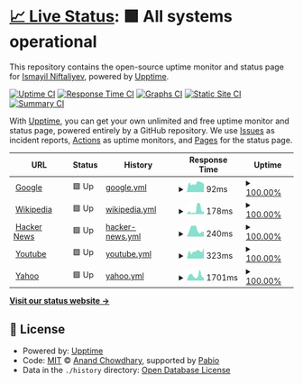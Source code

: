# [📈 Live Status](https://ismanf.github.io/uptime-test): <!--live status--> **🟩 All systems operational**

This repository contains the open-source uptime monitor and status page for [Ismayil Niftaliyev](https://ismanf.github.io/uptime-test), powered by [Upptime](https://github.com/upptime/upptime).

[![Uptime CI](https://github.com/ismanf/uptime-test/workflows/Uptime%20CI/badge.svg)](https://github.com/ismanf/uptime-test/actions?query=workflow%3A%22Uptime+CI%22)
[![Response Time CI](https://github.com/ismanf/uptime-test/workflows/Response%20Time%20CI/badge.svg)](https://github.com/ismanf/uptime-test/actions?query=workflow%3A%22Response+Time+CI%22)
[![Graphs CI](https://github.com/ismanf/uptime-test/workflows/Graphs%20CI/badge.svg)](https://github.com/ismanf/uptime-test/actions?query=workflow%3A%22Graphs+CI%22)
[![Static Site CI](https://github.com/ismanf/uptime-test/workflows/Static%20Site%20CI/badge.svg)](https://github.com/ismanf/uptime-test/actions?query=workflow%3A%22Static+Site+CI%22)
[![Summary CI](https://github.com/ismanf/uptime-test/workflows/Summary%20CI/badge.svg)](https://github.com/ismanf/uptime-test/actions?query=workflow%3A%22Summary+CI%22)

With [Upptime](https://upptime.js.org), you can get your own unlimited and free uptime monitor and status page, powered entirely by a GitHub repository. We use [Issues](https://github.com/ismanf/uptime-test/issues) as incident reports, [Actions](https://github.com/ismanf/uptime-test/actions) as uptime monitors, and [Pages](https://ismanf.github.io/uptime-test) for the status page.

<!--start: status pages-->
<!-- This summary is generated by Upptime (https://github.com/upptime/upptime) -->
<!-- Do not edit this manually, your changes will be overwritten -->
<!-- prettier-ignore -->
| URL | Status | History | Response Time | Uptime |
| --- | ------ | ------- | ------------- | ------ |
| <img alt="" src="https://icons.duckduckgo.com/ip3/www.google.com.ico" height="13"> [Google](https://www.google.com) | 🟩 Up | [google.yml](https://github.com/ismanf/uptime-test/commits/HEAD/history/google.yml) | <details><summary><img alt="Response time graph" src="./graphs/google/response-time-week.png" height="20"> 92ms</summary><br><a href="https://ismanf.github.io/uptime-test/history/google"><img alt="Response time 92" src="https://img.shields.io/endpoint?url=https%3A%2F%2Fraw.githubusercontent.com%2Fismanf%2Fuptime-test%2FHEAD%2Fapi%2Fgoogle%2Fresponse-time.json"></a><br><a href="https://ismanf.github.io/uptime-test/history/google"><img alt="24-hour response time 86" src="https://img.shields.io/endpoint?url=https%3A%2F%2Fraw.githubusercontent.com%2Fismanf%2Fuptime-test%2FHEAD%2Fapi%2Fgoogle%2Fresponse-time-day.json"></a><br><a href="https://ismanf.github.io/uptime-test/history/google"><img alt="7-day response time 92" src="https://img.shields.io/endpoint?url=https%3A%2F%2Fraw.githubusercontent.com%2Fismanf%2Fuptime-test%2FHEAD%2Fapi%2Fgoogle%2Fresponse-time-week.json"></a><br><a href="https://ismanf.github.io/uptime-test/history/google"><img alt="30-day response time 92" src="https://img.shields.io/endpoint?url=https%3A%2F%2Fraw.githubusercontent.com%2Fismanf%2Fuptime-test%2FHEAD%2Fapi%2Fgoogle%2Fresponse-time-month.json"></a><br><a href="https://ismanf.github.io/uptime-test/history/google"><img alt="1-year response time 92" src="https://img.shields.io/endpoint?url=https%3A%2F%2Fraw.githubusercontent.com%2Fismanf%2Fuptime-test%2FHEAD%2Fapi%2Fgoogle%2Fresponse-time-year.json"></a></details> | <details><summary><a href="https://ismanf.github.io/uptime-test/history/google">100.00%</a></summary><a href="https://ismanf.github.io/uptime-test/history/google"><img alt="All-time uptime 100.00%" src="https://img.shields.io/endpoint?url=https%3A%2F%2Fraw.githubusercontent.com%2Fismanf%2Fuptime-test%2FHEAD%2Fapi%2Fgoogle%2Fuptime.json"></a><br><a href="https://ismanf.github.io/uptime-test/history/google"><img alt="24-hour uptime 100.00%" src="https://img.shields.io/endpoint?url=https%3A%2F%2Fraw.githubusercontent.com%2Fismanf%2Fuptime-test%2FHEAD%2Fapi%2Fgoogle%2Fuptime-day.json"></a><br><a href="https://ismanf.github.io/uptime-test/history/google"><img alt="7-day uptime 100.00%" src="https://img.shields.io/endpoint?url=https%3A%2F%2Fraw.githubusercontent.com%2Fismanf%2Fuptime-test%2FHEAD%2Fapi%2Fgoogle%2Fuptime-week.json"></a><br><a href="https://ismanf.github.io/uptime-test/history/google"><img alt="30-day uptime 100.00%" src="https://img.shields.io/endpoint?url=https%3A%2F%2Fraw.githubusercontent.com%2Fismanf%2Fuptime-test%2FHEAD%2Fapi%2Fgoogle%2Fuptime-month.json"></a><br><a href="https://ismanf.github.io/uptime-test/history/google"><img alt="1-year uptime 100.00%" src="https://img.shields.io/endpoint?url=https%3A%2F%2Fraw.githubusercontent.com%2Fismanf%2Fuptime-test%2FHEAD%2Fapi%2Fgoogle%2Fuptime-year.json"></a></details>
| <img alt="" src="https://icons.duckduckgo.com/ip3/en.wikipedia.org.ico" height="13"> [Wikipedia](https://en.wikipedia.org) | 🟩 Up | [wikipedia.yml](https://github.com/ismanf/uptime-test/commits/HEAD/history/wikipedia.yml) | <details><summary><img alt="Response time graph" src="./graphs/wikipedia/response-time-week.png" height="20"> 178ms</summary><br><a href="https://ismanf.github.io/uptime-test/history/wikipedia"><img alt="Response time 178" src="https://img.shields.io/endpoint?url=https%3A%2F%2Fraw.githubusercontent.com%2Fismanf%2Fuptime-test%2FHEAD%2Fapi%2Fwikipedia%2Fresponse-time.json"></a><br><a href="https://ismanf.github.io/uptime-test/history/wikipedia"><img alt="24-hour response time 112" src="https://img.shields.io/endpoint?url=https%3A%2F%2Fraw.githubusercontent.com%2Fismanf%2Fuptime-test%2FHEAD%2Fapi%2Fwikipedia%2Fresponse-time-day.json"></a><br><a href="https://ismanf.github.io/uptime-test/history/wikipedia"><img alt="7-day response time 178" src="https://img.shields.io/endpoint?url=https%3A%2F%2Fraw.githubusercontent.com%2Fismanf%2Fuptime-test%2FHEAD%2Fapi%2Fwikipedia%2Fresponse-time-week.json"></a><br><a href="https://ismanf.github.io/uptime-test/history/wikipedia"><img alt="30-day response time 178" src="https://img.shields.io/endpoint?url=https%3A%2F%2Fraw.githubusercontent.com%2Fismanf%2Fuptime-test%2FHEAD%2Fapi%2Fwikipedia%2Fresponse-time-month.json"></a><br><a href="https://ismanf.github.io/uptime-test/history/wikipedia"><img alt="1-year response time 178" src="https://img.shields.io/endpoint?url=https%3A%2F%2Fraw.githubusercontent.com%2Fismanf%2Fuptime-test%2FHEAD%2Fapi%2Fwikipedia%2Fresponse-time-year.json"></a></details> | <details><summary><a href="https://ismanf.github.io/uptime-test/history/wikipedia">100.00%</a></summary><a href="https://ismanf.github.io/uptime-test/history/wikipedia"><img alt="All-time uptime 100.00%" src="https://img.shields.io/endpoint?url=https%3A%2F%2Fraw.githubusercontent.com%2Fismanf%2Fuptime-test%2FHEAD%2Fapi%2Fwikipedia%2Fuptime.json"></a><br><a href="https://ismanf.github.io/uptime-test/history/wikipedia"><img alt="24-hour uptime 100.00%" src="https://img.shields.io/endpoint?url=https%3A%2F%2Fraw.githubusercontent.com%2Fismanf%2Fuptime-test%2FHEAD%2Fapi%2Fwikipedia%2Fuptime-day.json"></a><br><a href="https://ismanf.github.io/uptime-test/history/wikipedia"><img alt="7-day uptime 100.00%" src="https://img.shields.io/endpoint?url=https%3A%2F%2Fraw.githubusercontent.com%2Fismanf%2Fuptime-test%2FHEAD%2Fapi%2Fwikipedia%2Fuptime-week.json"></a><br><a href="https://ismanf.github.io/uptime-test/history/wikipedia"><img alt="30-day uptime 100.00%" src="https://img.shields.io/endpoint?url=https%3A%2F%2Fraw.githubusercontent.com%2Fismanf%2Fuptime-test%2FHEAD%2Fapi%2Fwikipedia%2Fuptime-month.json"></a><br><a href="https://ismanf.github.io/uptime-test/history/wikipedia"><img alt="1-year uptime 100.00%" src="https://img.shields.io/endpoint?url=https%3A%2F%2Fraw.githubusercontent.com%2Fismanf%2Fuptime-test%2FHEAD%2Fapi%2Fwikipedia%2Fuptime-year.json"></a></details>
| <img alt="" src="https://icons.duckduckgo.com/ip3/news.ycombinator.com.ico" height="13"> [Hacker News](https://news.ycombinator.com) | 🟩 Up | [hacker-news.yml](https://github.com/ismanf/uptime-test/commits/HEAD/history/hacker-news.yml) | <details><summary><img alt="Response time graph" src="./graphs/hacker-news/response-time-week.png" height="20"> 240ms</summary><br><a href="https://ismanf.github.io/uptime-test/history/hacker-news"><img alt="Response time 240" src="https://img.shields.io/endpoint?url=https%3A%2F%2Fraw.githubusercontent.com%2Fismanf%2Fuptime-test%2FHEAD%2Fapi%2Fhacker-news%2Fresponse-time.json"></a><br><a href="https://ismanf.github.io/uptime-test/history/hacker-news"><img alt="24-hour response time 154" src="https://img.shields.io/endpoint?url=https%3A%2F%2Fraw.githubusercontent.com%2Fismanf%2Fuptime-test%2FHEAD%2Fapi%2Fhacker-news%2Fresponse-time-day.json"></a><br><a href="https://ismanf.github.io/uptime-test/history/hacker-news"><img alt="7-day response time 240" src="https://img.shields.io/endpoint?url=https%3A%2F%2Fraw.githubusercontent.com%2Fismanf%2Fuptime-test%2FHEAD%2Fapi%2Fhacker-news%2Fresponse-time-week.json"></a><br><a href="https://ismanf.github.io/uptime-test/history/hacker-news"><img alt="30-day response time 240" src="https://img.shields.io/endpoint?url=https%3A%2F%2Fraw.githubusercontent.com%2Fismanf%2Fuptime-test%2FHEAD%2Fapi%2Fhacker-news%2Fresponse-time-month.json"></a><br><a href="https://ismanf.github.io/uptime-test/history/hacker-news"><img alt="1-year response time 240" src="https://img.shields.io/endpoint?url=https%3A%2F%2Fraw.githubusercontent.com%2Fismanf%2Fuptime-test%2FHEAD%2Fapi%2Fhacker-news%2Fresponse-time-year.json"></a></details> | <details><summary><a href="https://ismanf.github.io/uptime-test/history/hacker-news">100.00%</a></summary><a href="https://ismanf.github.io/uptime-test/history/hacker-news"><img alt="All-time uptime 100.00%" src="https://img.shields.io/endpoint?url=https%3A%2F%2Fraw.githubusercontent.com%2Fismanf%2Fuptime-test%2FHEAD%2Fapi%2Fhacker-news%2Fuptime.json"></a><br><a href="https://ismanf.github.io/uptime-test/history/hacker-news"><img alt="24-hour uptime 100.00%" src="https://img.shields.io/endpoint?url=https%3A%2F%2Fraw.githubusercontent.com%2Fismanf%2Fuptime-test%2FHEAD%2Fapi%2Fhacker-news%2Fuptime-day.json"></a><br><a href="https://ismanf.github.io/uptime-test/history/hacker-news"><img alt="7-day uptime 100.00%" src="https://img.shields.io/endpoint?url=https%3A%2F%2Fraw.githubusercontent.com%2Fismanf%2Fuptime-test%2FHEAD%2Fapi%2Fhacker-news%2Fuptime-week.json"></a><br><a href="https://ismanf.github.io/uptime-test/history/hacker-news"><img alt="30-day uptime 100.00%" src="https://img.shields.io/endpoint?url=https%3A%2F%2Fraw.githubusercontent.com%2Fismanf%2Fuptime-test%2FHEAD%2Fapi%2Fhacker-news%2Fuptime-month.json"></a><br><a href="https://ismanf.github.io/uptime-test/history/hacker-news"><img alt="1-year uptime 100.00%" src="https://img.shields.io/endpoint?url=https%3A%2F%2Fraw.githubusercontent.com%2Fismanf%2Fuptime-test%2FHEAD%2Fapi%2Fhacker-news%2Fuptime-year.json"></a></details>
| <img alt="" src="https://icons.duckduckgo.com/ip3/youtube.com.ico" height="13"> [Youtube](https://youtube.com) | 🟩 Up | [youtube.yml](https://github.com/ismanf/uptime-test/commits/HEAD/history/youtube.yml) | <details><summary><img alt="Response time graph" src="./graphs/youtube/response-time-week.png" height="20"> 323ms</summary><br><a href="https://ismanf.github.io/uptime-test/history/youtube"><img alt="Response time 323" src="https://img.shields.io/endpoint?url=https%3A%2F%2Fraw.githubusercontent.com%2Fismanf%2Fuptime-test%2FHEAD%2Fapi%2Fyoutube%2Fresponse-time.json"></a><br><a href="https://ismanf.github.io/uptime-test/history/youtube"><img alt="24-hour response time 472" src="https://img.shields.io/endpoint?url=https%3A%2F%2Fraw.githubusercontent.com%2Fismanf%2Fuptime-test%2FHEAD%2Fapi%2Fyoutube%2Fresponse-time-day.json"></a><br><a href="https://ismanf.github.io/uptime-test/history/youtube"><img alt="7-day response time 323" src="https://img.shields.io/endpoint?url=https%3A%2F%2Fraw.githubusercontent.com%2Fismanf%2Fuptime-test%2FHEAD%2Fapi%2Fyoutube%2Fresponse-time-week.json"></a><br><a href="https://ismanf.github.io/uptime-test/history/youtube"><img alt="30-day response time 323" src="https://img.shields.io/endpoint?url=https%3A%2F%2Fraw.githubusercontent.com%2Fismanf%2Fuptime-test%2FHEAD%2Fapi%2Fyoutube%2Fresponse-time-month.json"></a><br><a href="https://ismanf.github.io/uptime-test/history/youtube"><img alt="1-year response time 323" src="https://img.shields.io/endpoint?url=https%3A%2F%2Fraw.githubusercontent.com%2Fismanf%2Fuptime-test%2FHEAD%2Fapi%2Fyoutube%2Fresponse-time-year.json"></a></details> | <details><summary><a href="https://ismanf.github.io/uptime-test/history/youtube">100.00%</a></summary><a href="https://ismanf.github.io/uptime-test/history/youtube"><img alt="All-time uptime 100.00%" src="https://img.shields.io/endpoint?url=https%3A%2F%2Fraw.githubusercontent.com%2Fismanf%2Fuptime-test%2FHEAD%2Fapi%2Fyoutube%2Fuptime.json"></a><br><a href="https://ismanf.github.io/uptime-test/history/youtube"><img alt="24-hour uptime 100.00%" src="https://img.shields.io/endpoint?url=https%3A%2F%2Fraw.githubusercontent.com%2Fismanf%2Fuptime-test%2FHEAD%2Fapi%2Fyoutube%2Fuptime-day.json"></a><br><a href="https://ismanf.github.io/uptime-test/history/youtube"><img alt="7-day uptime 100.00%" src="https://img.shields.io/endpoint?url=https%3A%2F%2Fraw.githubusercontent.com%2Fismanf%2Fuptime-test%2FHEAD%2Fapi%2Fyoutube%2Fuptime-week.json"></a><br><a href="https://ismanf.github.io/uptime-test/history/youtube"><img alt="30-day uptime 100.00%" src="https://img.shields.io/endpoint?url=https%3A%2F%2Fraw.githubusercontent.com%2Fismanf%2Fuptime-test%2FHEAD%2Fapi%2Fyoutube%2Fuptime-month.json"></a><br><a href="https://ismanf.github.io/uptime-test/history/youtube"><img alt="1-year uptime 100.00%" src="https://img.shields.io/endpoint?url=https%3A%2F%2Fraw.githubusercontent.com%2Fismanf%2Fuptime-test%2FHEAD%2Fapi%2Fyoutube%2Fuptime-year.json"></a></details>
| <img alt="" src="https://icons.duckduckgo.com/ip3/yahoo.com.ico" height="13"> [Yahoo](https://yahoo.com) | 🟩 Up | [yahoo.yml](https://github.com/ismanf/uptime-test/commits/HEAD/history/yahoo.yml) | <details><summary><img alt="Response time graph" src="./graphs/yahoo/response-time-week.png" height="20"> 1701ms</summary><br><a href="https://ismanf.github.io/uptime-test/history/yahoo"><img alt="Response time 1701" src="https://img.shields.io/endpoint?url=https%3A%2F%2Fraw.githubusercontent.com%2Fismanf%2Fuptime-test%2FHEAD%2Fapi%2Fyahoo%2Fresponse-time.json"></a><br><a href="https://ismanf.github.io/uptime-test/history/yahoo"><img alt="24-hour response time 834" src="https://img.shields.io/endpoint?url=https%3A%2F%2Fraw.githubusercontent.com%2Fismanf%2Fuptime-test%2FHEAD%2Fapi%2Fyahoo%2Fresponse-time-day.json"></a><br><a href="https://ismanf.github.io/uptime-test/history/yahoo"><img alt="7-day response time 1701" src="https://img.shields.io/endpoint?url=https%3A%2F%2Fraw.githubusercontent.com%2Fismanf%2Fuptime-test%2FHEAD%2Fapi%2Fyahoo%2Fresponse-time-week.json"></a><br><a href="https://ismanf.github.io/uptime-test/history/yahoo"><img alt="30-day response time 1701" src="https://img.shields.io/endpoint?url=https%3A%2F%2Fraw.githubusercontent.com%2Fismanf%2Fuptime-test%2FHEAD%2Fapi%2Fyahoo%2Fresponse-time-month.json"></a><br><a href="https://ismanf.github.io/uptime-test/history/yahoo"><img alt="1-year response time 1701" src="https://img.shields.io/endpoint?url=https%3A%2F%2Fraw.githubusercontent.com%2Fismanf%2Fuptime-test%2FHEAD%2Fapi%2Fyahoo%2Fresponse-time-year.json"></a></details> | <details><summary><a href="https://ismanf.github.io/uptime-test/history/yahoo">100.00%</a></summary><a href="https://ismanf.github.io/uptime-test/history/yahoo"><img alt="All-time uptime 100.00%" src="https://img.shields.io/endpoint?url=https%3A%2F%2Fraw.githubusercontent.com%2Fismanf%2Fuptime-test%2FHEAD%2Fapi%2Fyahoo%2Fuptime.json"></a><br><a href="https://ismanf.github.io/uptime-test/history/yahoo"><img alt="24-hour uptime 100.00%" src="https://img.shields.io/endpoint?url=https%3A%2F%2Fraw.githubusercontent.com%2Fismanf%2Fuptime-test%2FHEAD%2Fapi%2Fyahoo%2Fuptime-day.json"></a><br><a href="https://ismanf.github.io/uptime-test/history/yahoo"><img alt="7-day uptime 100.00%" src="https://img.shields.io/endpoint?url=https%3A%2F%2Fraw.githubusercontent.com%2Fismanf%2Fuptime-test%2FHEAD%2Fapi%2Fyahoo%2Fuptime-week.json"></a><br><a href="https://ismanf.github.io/uptime-test/history/yahoo"><img alt="30-day uptime 100.00%" src="https://img.shields.io/endpoint?url=https%3A%2F%2Fraw.githubusercontent.com%2Fismanf%2Fuptime-test%2FHEAD%2Fapi%2Fyahoo%2Fuptime-month.json"></a><br><a href="https://ismanf.github.io/uptime-test/history/yahoo"><img alt="1-year uptime 100.00%" src="https://img.shields.io/endpoint?url=https%3A%2F%2Fraw.githubusercontent.com%2Fismanf%2Fuptime-test%2FHEAD%2Fapi%2Fyahoo%2Fuptime-year.json"></a></details>

<!--end: status pages-->

[**Visit our status website →**](https://ismanf.github.io/uptime-test)

## 📄 License

- Powered by: [Upptime](https://github.com/upptime/upptime)
- Code: [MIT](./LICENSE) © [Anand Chowdhary](https://anandchowdhary.com), supported by [Pabio](https://pabio.com)
- Data in the `./history` directory: [Open Database License](https://opendatacommons.org/licenses/odbl/1-0/)
